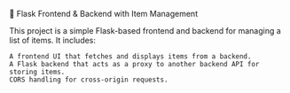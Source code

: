 📌 Flask Frontend & Backend with Item Management

This project is a simple Flask-based frontend and backend for managing a list of items. It includes:

    A frontend UI that fetches and displays items from a backend.
    A Flask backend that acts as a proxy to another backend API for storing items.
    CORS handling for cross-origin requests.

